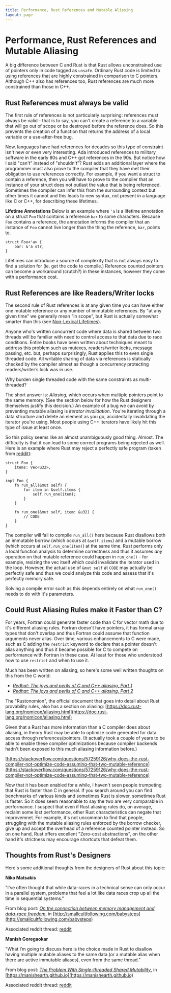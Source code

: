 ```yaml
---
title: Performance, Rust References and Mutable Aliasing
layout: page
---
```


# Performance, Rust References and Mutable Aliasing

A big difference between C and Rust is that Rust allows unconstrained use of pointers only in code tagged as `unsafe`. Ordinary Rust code is limited to using references that are highly constrained in comparison to C pointers. Although C++ also has references too, Rust references are much more constrained than those in C++.

## Rust References must always be valid

The first rule of references is not particularly surprising: references must always be valid - that is to say, you can't create a reference to a variable that will go out of scope or be destroyed before the reference does. So this prevents the creation of a function that returns the address of a local variable or a use-after-free bug.

Now, languages have had references for decades so this type of constraint isn't new or even very interesting. Ada introduced references to military software in the early 80s and C++ got references in the 90s. But notice how I said "can't" instead of "shouldn't"? Rust adds an additional layer where the programmer must also prove to the compiler that they have met their obligation to use references correctly. For example, if you want a struct to contain a reference, then you will have to prove to the compiler that an instance of your struct does not outlast the value that is being referenced. Sometimes the compiler can infer this from the surrounding context but other times it cannot and this leads to new syntax, not present in a language like C or C++, for describing these lifetimes.

**Lifetime Annotations**
Below is an example where `'a` is a lifetime annotation on a struct `Foo` that contains a reference `bar` to some characters. Because `Foo` contains a reference, the annotation informs the compiler that an instance of `Foo` cannot live longer than the thing the reference, `bar`, points to.

```
struct Foo<'a> {
    bar: &'a str,
}
```
Lifetimes can introduce a source of complexity that is not always easy to find a solution for (ie. get the code to compile.) Reference counted pointers can become a workaround (crutch?) in these instances, however they come with a performance cost.

## Rust References are like Readers/Writer locks

The second rule of Rust references is at any given time you can have either one mutable reference or any number of immutable references. By "at any given time" we generally mean "in scope", but Rust is actually somewhat smarter than this (see [Non-Lexical Lifetimes](https://blog.rust-lang.org/2022/08/05/nll-by-default.html)).

Anyone who's written concurrent code where data is shared between two threads will be familiar with need to control access to that data due to race conditions. Entire books have been written about techniques meant to address this problem such as mutexes, readers/writer locks, message passing, etc. but, perhaps surprisingly, Rust applies this to even single threaded code. All writable sharing of data via references is statically checked by the compiler almost as though a concurrency protecting readers/writer’s lock was in use.

Why burden single threaded code with the same constraints as multi-threaded?

The short answer is: *Aliasing*, which occurs when multiple pointers point to the same memory. (See the section below for how the Rust designers themselves justify this decision.) An example of a bug we can avoid by preventing mutable aliasing is *iterator invalidation*. You're iterating through a data structure and delete an element as you go, accidentally invalidating the iterator you're using. Most people using C++ iterators have likely hit this type of issue at least once.

So this policy seems like an almost unambiguously good thing. Almost. The difficulty is that it can lead to some correct programs being rejected as well. Here is an example where Rust may reject a perfectly safe program (taken from [reddit](https://www.reddit.com/r/rust/comments/1440094/problematic_pattern_ive_encountered_a_few_times/)):

```
struct Foo {
    items: Vec<u32>,
}

impl Foo {
    fn run_all(&mut self) {
        for item in &self.items {
            self.run_one(item);
        }
    }
    
    fn run_one(&mut self, item: &u32) {
        // CODE
    }
}
```
The compiler will fail to compile `run_all()` here because Rust disallows both an immutable borrow (which occurs at `&self.items`) and a mutable borrow (which occurs at `self.run_one(item)`) at the same time. Rust performs only a local function analysis to determine correctness and thus it assumes *any* operation on that mutable reference could happen in `run_one()` - for example, resizing the vec itself which could invalidate the iterator used in the loop. However, the actual use of `&mut self` at `CODE` may actually be perfectly safe and thus we could analyze this code and assess that it's perfectly memory safe.

Solving a compile error such as this depends entirely on what `run_one()` needs to do with it's parameters.


## Could Rust Aliasing Rules make it Faster than C?

For years, Fortran could generate faster code than C for vector math due to it's different aliasing rules. Fortran doesn't have pointers, it has formal array types that don't overlap and thus Fortran could assume that function arguments never alias. Over time, various enhancements to C were made, such as C adding the `restrict` keyword to declare that a pointer doesn't alias anything and thus it became possible for C to compete on performance with Fortran in these case. At least for those who understood how to use `restrict` and when to use it.

Much has been written on aliasing, so here's some well written thoughts on this from the C world:
  * [*Redhat: The joys and perils of C and C++ aliasing, Part 1*](https://developers.redhat.com/blog/2020/06/02/the-joys-and-perils-of-c-and-c-aliasing-part-1)
  * [*Redhat: The joys and perils of C and C++ aliasing, Part 2*](https://developers.redhat.com/blog/2020/06/03/the-joys-and-perils-of-aliasing-in-c-and-c-part-2)

The "Rustonomion", the official document that goes into detail about Rust provability rules, also has a section on aliasing:
[https://doc.rust-lang.org/nomicon/aliasing.html](https://doc.rust-lang.org/nomicon/aliasing.html)

Given that a Rust has more information than a C compiler does about aliasing, in theory Rust may be able to optimize code generated for data access through references/pointers. (It actually took a couple of years to be able to enable these compiler optimizations because compiler backends hadn't been exposed to this much aliasing information before.)

[https://stackoverflow.com/questions/57259126/why-does-the-rust-compiler-not-optimize-code-assuming-that-two-mutable-reference](https://stackoverflow.com/questions/57259126/why-does-the-rust-compiler-not-optimize-code-assuming-that-two-mutable-reference)

Now that it has been enabled for a while, I haven't seen people trumpeting that Rust is faster than C in general. If you search around you can find benchmarks of various kinds and sometimes Rust is slower, sometimes Rust is faster. So it does seem reasonable to say the two are very comparable in performance. I suspect that even if Rust aliasing rules do, on average, reclaim some lost performance, other Rust characteristics can negate that improvemnet. For example, it's not uncommon to find that people, struggling with the mutable aliasing rules enforced by the borrow checker, give up and accept the overhead of a reference counted pointer instead. So on one hand, Rust offers excellent "Zero-cost abstractions", on the other hand it's strictness may encourage shortcuts that defeat them.

## Thoughts from Rust's Designers

Here's some additional thoughts from the designers of Rust about this topic:

**Niko Matsakis**

"I’ve often thought that while data-races in a technical sense can only occur in a parallel system, problems that feel a lot like data races crop up all the time in sequential systems."

From blog post: [*On the connection between memory management and data-race freedom*](http://smallcultfollowing.com/babysteps/blog/2013/06/11/on-the-connection-between-memory-management-and-data-race-freedom/), in [http://smallcultfollowing.com/babysteps](http://smallcultfollowing.com/babysteps)


Associated reddit thread: [reddit](https://www.reddit.com/r/programming/comments/1g62ga/on_the_connection_between_memory_management_and/)

**Manish Goregaokar**

"What I’m going to discuss here is the choice made in Rust to disallow having multiple mutable aliases to the same data (or a mutable alias when there are active immutable aliases), even from the same thread."

From blog post: [*The Problem With Single-threaded Shared Mutability*](https://manishearth.github.io/blog/2015/05/17/the-problem-with-shared-mutability/), in [https://manishearth.github.io](https://manishearth.github.io)

Associated reddit thread: [reddit](https://www.reddit.com/r/rust/comments/369jnx/the_problem_with_singlethreaded_shared_mutability/)

